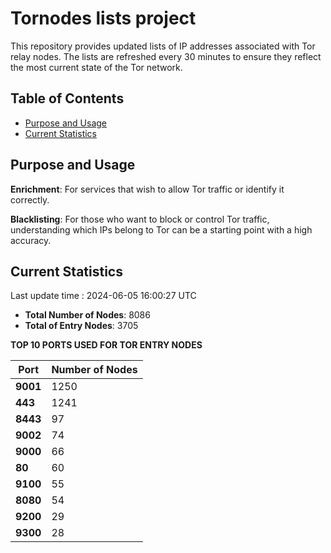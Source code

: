 # Tornodes lists project

This repository provides updated lists of IP addresses associated with Tor relay nodes. The lists are refreshed every 30 minutes to ensure they reflect the most current state of the Tor network.

## Table of Contents

- [Purpose and Usage](#purpose-and-usage)
- [Current Statistics](#current-statistics)


## Purpose and Usage

**Enrichment**: For services that wish to allow Tor traffic or identify it correctly.

**Blacklisting**: For those who want to block or control Tor traffic, understanding which IPs belong to Tor can be a starting point with a high accuracy.

## Current Statistics

Last update time : 2024-06-05 16:00:27 UTC

- **Total Number of Nodes**: 8086
- **Total of Entry Nodes**: 3705

**TOP 10 PORTS USED FOR TOR ENTRY NODES**

| **Port** | **Number of Nodes** |
|------|-----------------|
| **9001**   | 1250  |
| **443**   | 1241  |
| **8443**   | 97  |
| **9002**   | 74  |
| **9000**   | 66  |
| **80**   | 60  |
| **9100**   | 55  |
| **8080**   | 54  |
| **9200**   | 29  |
| **9300**   | 28  |

